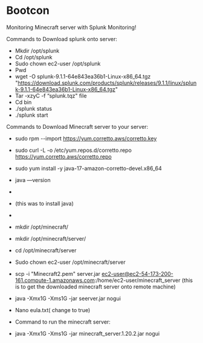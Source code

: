# Bootcon
Monitoring Minecraft server with Splunk Monitoring!

Commands to Download splunk onto server: 
* Mkdir /opt/splunk
* Cd /opt/splunk 
* Sudo chown ec2-user /opt/splunk 
* Pwd 
* wget -O splunk-9.1.1-64e843ea36b1-Linux-x86_64.tgz "https://download.splunk.com/products/splunk/releases/9.1.1/linux/splunk-9.1.1-64e843ea36b1-Linux-x86_64.tgz"
* Tar -xzyC -f “splunk.tqz" file 
* Cd bin
* ./splunk status
* ./splunk start 


Commands to Download Minecraft server to your server: 
* sudo rpm --import https://yum.corretto.aws/corretto.key
* sudo curl -L -o /etc/yum.repos.d/corretto.repo https://yum.corretto.aws/corretto.repo
* sudo yum install -y java-17-amazon-corretto-devel.x86_64
* java —version
* 
* (this was to install java)
*  
* mkdir /opt/minecraft/
* mkdir /opt/minecraft/server/
* cd /opt/minecraft/server
* Sudo chown ec2-user /opt/minecraft/server
* scp -i "Minecraft2.pem" server.jar ec2-user@ec2-54-173-200-161.compute-1.amazonaws.com:/home/ec2-user/minecraft_server     (this is to get the downloaded minecraft server onto remote machine) 
* java -Xmx1G -Xms1G -jar seerver.jar nogui
* Nano eula.txt( change to true)

* Command to run the minecraft server: 
* java -Xmx1G -Xms1G -jar minecraft_server.1.20.2.jar nogui






